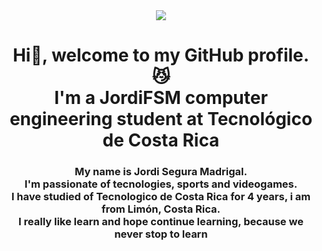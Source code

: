 <div  id="header" align="center">
    <img src="https://media.giphy.com/media/l4FGs5dbisGxm5b9e/giphy.gif">
    <h1 align="Center"> Hi🫡, welcome to my GitHub profile. 😼 <br> 
    I'm a JordiFSM computer engineering student at Tecnológico de Costa Rica</h1>
    <h3 align="center">My name is Jordi Segura Madrigal. <br> I'm passionate of tecnologies, sports and videogames. <br> I have studied of Tecnologico de Costa Rica for 4 years, i am from Limón, Costa Rica. <br> I really like learn and hope continue learning, because we never stop to learn </h3>
</div>

<!--
**JordiFSM/JordiFSM** is a ✨ _special_ ✨ repository because its `README.md` (this file) appears on your GitHub profile.

Here are some ideas to get you started:

- 🔭 I’m currently working on ...
- 🌱 I’m currently learning ...
- 👯 I’m looking to collaborate on ...
- 🤔 I’m looking for help with ...
- 💬 Ask me about ...
- 📫 How to reach me: ...
- 😄 Pronouns: ...
- ⚡ Fun fact: ...
-->
